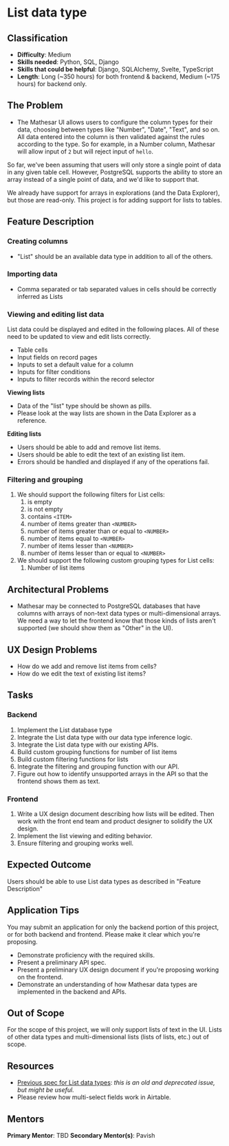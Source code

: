 # List data type

## Classification
- **Difficulty**: Medium
- **Skills needed**: Python, SQL, Django
- **Skills that could be helpful**: Django, SQLAlchemy, Svelte, TypeScript
- **Length**: Long (~350 hours) for both frontend & backend, Medium (~175 hours) for backend only.

## The Problem
- The Mathesar UI allows users to configure the column types for their data, choosing between types like "Number", "Date", "Text", and so on. All data entered into the column is then validated against the rules according to the type. So for example, in a Number column, Mathesar will allow input of `2` but will reject input of `hello`.

So far, we've been assuming that users will only store a single point of data in any given table cell. However, PostgreSQL supports the ability to store an array instead of a single point of data, and we'd like to support that.

We already have support for arrays in explorations (and the Data Explorer), but those are read-only. This project is for adding support for lists to tables.

## Feature Description
### Creating columns
- "List" should be an available data type in addition to all of the others.

### Importing data
- Comma separated or tab separated values in cells should be correctly inferred as Lists

### Viewing and editing list data
List data could be displayed and edited in the following places. All of these need to be updated to view and edit lists correctly.

- Table cells
- Input fields on record pages
- Inputs to set a default value for a column
- Inputs for filter conditions
- Inputs to filter records within the record selector

**Viewing lists**

- Data of the "list" type should be shown as pills. 
- Please look at the way lists are shown in the Data Explorer as a reference.

**Editing lists**

- Users should be able to add and remove list items.
- Users should be able to edit the text of an existing list item.
- Errors should be handled and displayed if any of the operations fail.

### Filtering and grouping
1. We should support the following filters for List cells:
    1. is empty
    2. is not empty
    3. contains `<ITEM>`
    4. number of items greater than `<NUMBER>`
    5. number of items greater than or equal to `<NUMBER>`
    6. number of items equal to `<NUMBER>`
    7. number of items lesser than `<NUMBER>`
    8. number of items lesser than or equal to `<NUMBER>`
2. We should support the following custom grouping types for List cells:
    1. Number of list items

## Architectural Problems
- Mathesar may be connected to PostgreSQL databases that have columns with arrays of non-text data types or multi-dimensional arrays. We need a way to let the frontend know that those kinds of lists aren't supported (we should show them as "Other" in the UI).

## UX Design Problems
- How do we add and remove list items from cells?
- How do we edit the text of existing list items?

## Tasks
### Backend
1. Implement the List database type
1. Integrate the List data type with our data type inference logic.
1. Integrate the List data type with our existing APIs.
1. Build custom grouping functions for number of list items
1. Build custom filtering functions for lists
1. Integrate the filtering and grouping function with our API.
1. Figure out how to identify unsupported arrays in the API so that the frontend shows them as text.

### Frontend
1. Write a UX design document describing how lists will be edited. Then work with the front end team and product designer to solidify the UX design.
1. Implement the list viewing and editing behavior.
1. Ensure filtering and grouping works well.

## Expected Outcome
Users should be able to use List data types as described in "Feature Description"

## Application Tips
You may submit an application for only the backend portion of this project, or for both backend and frontend. Please make it clear which you're proposing.

- Demonstrate proficiency with the required skills.
- Present a preliminary API spec.
- Present a preliminary UX design document if you're proposing working on the frontend.
- Demonstrate an understanding of how Mathesar data types are implemented in the backend and APIs.

## Out of Scope
For the scope of this project, we will only support lists of text in the UI. Lists of other data types and multi-dimensional lists (lists of lists, etc.) out of scope.

## Resources
- [Previous spec for List data types](https://github.com/mathesar-foundation/mathesar/issues/978): *this is an old and deprecated issue, but might be useful.*
- Please review how multi-select fields work in Airtable.

## Mentors
**Primary Mentor**: TBD
**Secondary Mentor(s)**: Pavish
